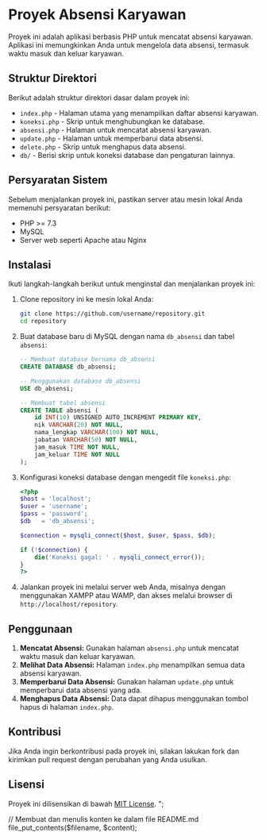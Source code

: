 
# Proyek Absensi Karyawan

Proyek ini adalah aplikasi berbasis PHP untuk mencatat absensi karyawan. Aplikasi ini memungkinkan Anda untuk mengelola data absensi, termasuk waktu masuk dan keluar karyawan.

## Struktur Direktori

Berikut adalah struktur direktori dasar dalam proyek ini:

- `index.php` - Halaman utama yang menampilkan daftar absensi karyawan.
- `koneksi.php` - Skrip untuk menghubungkan ke database.
- `absensi.php` - Halaman untuk mencatat absensi karyawan.
- `update.php` - Halaman untuk memperbarui data absensi.
- `delete.php` - Skrip untuk menghapus data absensi.
- `db/` - Berisi skrip untuk koneksi database dan pengaturan lainnya.

## Persyaratan Sistem

Sebelum menjalankan proyek ini, pastikan server atau mesin lokal Anda memenuhi persyaratan berikut:

- PHP >= 7.3
- MySQL
- Server web seperti Apache atau Nginx

## Instalasi

Ikuti langkah-langkah berikut untuk menginstal dan menjalankan proyek ini:

1. Clone repository ini ke mesin lokal Anda:

    ```bash
    git clone https://github.com/username/repository.git
    cd repository
    ```

2. Buat database baru di MySQL dengan nama `db_absensi` dan tabel `absensi`:

    ```sql
    -- Membuat database bernama db_absensi
    CREATE DATABASE db_absensi;

    -- Menggunakan database db_absensi
    USE db_absensi;

    -- Membuat tabel absensi
    CREATE TABLE absensi (
        id INT(10) UNSIGNED AUTO_INCREMENT PRIMARY KEY,
        nik VARCHAR(20) NOT NULL,
        nama_lengkap VARCHAR(100) NOT NULL,
        jabatan VARCHAR(50) NOT NULL,
        jam_masuk TIME NOT NULL,
        jam_keluar TIME NOT NULL
    );
    ```

3. Konfigurasi koneksi database dengan mengedit file `koneksi.php`:

    ```php
    <?php
    $host = 'localhost';
    $user = 'username';
    $pass = 'password';
    $db   = 'db_absensi';

    $connection = mysqli_connect($host, $user, $pass, $db);

    if (!$connection) {
        die('Koneksi gagal: ' . mysqli_connect_error());
    }
    ?>
    ```

4. Jalankan proyek ini melalui server web Anda, misalnya dengan menggunakan XAMPP atau WAMP, dan akses melalui browser di `http://localhost/repository`.

## Penggunaan

1. **Mencatat Absensi:** Gunakan halaman `absensi.php` untuk mencatat waktu masuk dan keluar karyawan.
2. **Melihat Data Absensi:** Halaman `index.php` menampilkan semua data absensi karyawan.
3. **Memperbarui Data Absensi:** Gunakan halaman `update.php` untuk memperbarui data absensi yang ada.
4. **Menghapus Data Absensi:** Data dapat dihapus menggunakan tombol hapus di halaman `index.php`.

## Kontribusi

Jika Anda ingin berkontribusi pada proyek ini, silakan lakukan fork dan kirimkan pull request dengan perubahan yang Anda usulkan.

## Lisensi

Proyek ini dilisensikan di bawah [MIT License](LICENSE).
";

// Membuat dan menulis konten ke dalam file README.md
file_put_contents($filename, $content);
